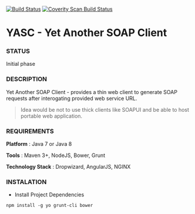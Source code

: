 [![Build Status](https://travis-ci.org/SaumilP/yasc.svg)](https://travis-ci.org/SaumilP/yasc)
<a href="https://scan.coverity.com/projects/3934">
  <img alt="Coverity Scan Build Status"
       src="https://scan.coverity.com/projects/3934/badge.svg"/>
</a>

YASC - Yet Another SOAP Client
==============================

### STATUS
Initial phase

### DESCRIPTION

Yet Another SOAP Client - provides a thin web client to generate SOAP requests after interogating provided web service URL.
> Idea would be not to use thick clients like SOAPUI and be able to host portable web application.

### REQUIREMENTS ###

**Platform** : Java 7 or Java 8

**Tools** : Maven 3+, NodeJS, Bower, Grunt

**Technology Stack** : Dropwizard, AngularJS, NGINX

### INSTALATION ###

- Install Project Dependencies
```
npm install -g yo grunt-cli bower
```

